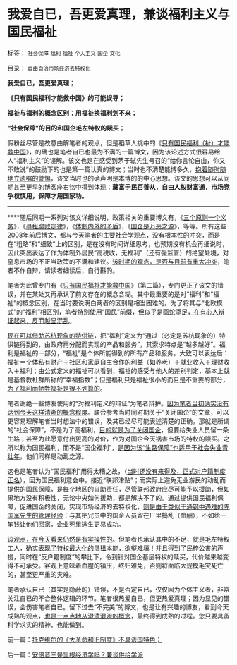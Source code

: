# 我爱自已，吾更爱真理，兼谈福利主义与国民福祉

标签： `社会保障` `福利` `福祉` `个人主义` `国企` `文化` 

目录： `自由自治市场经济去特权化`

**我爱自已，吾更爱真理**；

**《只有国民福利才能救中国》的可能误导；**

**福祉与福利的概念区别；用福祉换福利划不来；**

**“社会保障”的目的和国企毛左特权的赎买**；

假粉丝尽管是故意曲解笔者的观点，但是稻草人挑中的《[只有国民福利（祉）才能救中国](../../../2008/7/12/价值守恒定律：只有国民福利才能救中国!.md)》，的确也是笔者自已也最为不满的一篇博文，因为该论述方式很容易给人“福利主义”的误解。该文也是在感受到茅于轼先生号召的“给你言论自由，你又不敢说”的鼓励下的也是第一篇认真的博文；当时也不清楚能博多久，[抱着随时随地立遗嘱的警惕](../../../2013/1/5/随时随地“立遗嘱”，随时消逝的电波.md)，该文当时也的确声明是本博的的中心思想。该文的思想可以从同期甚至更早的博客座右铭中得到体现：**藏富于民百善从，自由人权财富通，市场竞争权慎用，保障才用国家功。**

****

****随后同期一系列对该文详细说明，政策相关的重要博文有，《[三个原则一个义务](../../../2009/2/26/社会保障有三个原则一种义务.md)》，《[寻租腐败定律](../../../2008/11/11/计划经济调用通货膨胀：政府的成本有意义吗？.md)》，《[体制内外的矛盾](%E4%BD%93%E5%88%B6%E5%86%85%E5%A4%96%E7%9A%84%E7%9F%9B%E7%9B%BE)》，《[国企是万恶之源](http://darthvad.blog.163.com/blog/static/53399470200952112530387/)》，等等。所有这些2008年前后博文，都与今天笔者的主要社会学观点，没有根本性的冲突，而是在“粗略”和“细致”上的区别，是在没有时间详细思考，也预期没有机会再细说时，因此突出表达了作为体制外居民“高税收，无福利”（还有强监管）的绝望处境，对窒息市场的不正当政策的不满和建议。[该时期的观点，是否与目前有重大冲突](../../../2012/2/15/只有国民人权基础的社会保障才能有益社会.md)，笔者不作自辩，请读者细读后，自行斟酌。

笔者为此曾专门有《[只有国民福祉才能救中国](../../../2009/12/18/为什么说“只有国民福祉才能救中国”.md)》（第二篇），专门更正了该文的错误，并在某处又再承认了前文存在的概念含糊。其中最重要的是对“福利”和“福祉”的概念区别，在当时要说明白两者的区别是相当困难的。为了将其与“北欧模式”的“福利”相区别，笔者特别使用“国民”前缀，但似乎是画蛇添足[，在有心人辩证起来，反而越显混乱](../../../2010/1/4/辩证法只是哲学意义上的个人信念.md)。

[现在可以借助苏杭现象的特供链](../../../2013/1/27/《国富论》必须在大宪章精神下解读；.md)，把“福利”定义为“通过（必定是苏杭现象的）特供链得到的，由政府再分配而实现的产品和服务”，其索求特点是“越多越好”。福利是福祉的一部分，“福祉”是个体所能得到的所有产品和服务，大致可以表达后：福祉＝个体私有财产＋社区和家庭自主合作的利益（如养老）＋就业收入＋理财收入＋福利；由公式定义的福祉可以看到，福祉的感受与他人的差别判定，基本上就是基督教社群所称的“幸福指数”；但是福利只是福祉很小的而且是不重要的部分，[为了福利而牺牲福祉是很不划算的](../../../2009/11/14/市场经济观点下小农的“愚蠢交换”.md)。



笔者谢绝一些博友使用的“对福利定义的辩证”为笔者辩护。[因为笔者当初确实没有达到今天这样清晰的概念程度](../../../2009/4/17/形意思维：科学类思维和哲学类思维的根本区别.md)。联合参考当时同时期关于“关闭国企”的文章，可以更容易理解笔者当时想法中的错误，及其已经尽可能表述清楚的正确。那就是所谓的“社会保障”，不是为了高福利，[目的就是为了关闭国企](../../../2009/8/10/完善社会保障和国企改制关停转闭相互相成.md)，但要给失业人员留一条生路；甚至为此愿意付出更高的对价，作为对国企今天祸害市场的特权的赎买。之所以称为国民福利，而不是“国企福利”，[是因为该“生路保障”也适用于社会失业青壮年](../../../2008/12/23/私有化，关闭亏损国企，强化社会保障.md)，他们同样是动乱之源。

这也是笔者认为“国民福利”用得太糟之故，（[当时还没有来得及，正式对户籍制度正名](../../../2010/3/6/为户籍制度正名，是民主启蒙的关键一环.md)），因为国民福利意会中，接近“联邦津贴”；而实际上避免无业游民的动乱而提供的国民保障，是每个地区的自助责任，尽管联邦政府应尽可能予以援助，但如果地方没有积极性，无论中央如何援助，都是解决不了的。通过提供国民福利保障，促进国企的关闭，实现市场经济的去特权化，[则是由于类似于通钢中遇难的陈国军先生的管理经验](../../../2009/8/8/少数很明白真相的暴徒制造的黑社会暴行.md)：与其把冗员中的国企人员留在厂里捣乱（血酬），不如给一笔钱让他们回家，企业死里逃生更易成功。

[该观点，在今天看来仍然是有实操性的](../../../2010/2/12/国企产权改革的两个步骤.md)。但笔者也承认其中的不足，就是毛左特权工人，[确实表现了特权最大化的寻租本能，欲壑难填](../../../2009/8/1/特权二八定律，特权总令社会负担最大化.md)！并且得到了民粹公害的声援，同时在“反户籍制度”的攀比下，令到针对国企基层特权的赎买，代价越来越变得不可承受。客观上意味着血腥的镇压，终归难免，否则将面临大规模毛灾死亡的，甚至更严重的灾难。

笔者承认自已（其实是隐蔽的）错误，不是否定自已，仅仅因为个体主义者，非常关注自已的不合整体逻辑的环节。笔者很热爱自已，但更热爱真理；因为显见的错误，会伤害笔者自已。留下过去“不完美”的博文，也是让有兴趣的博友，看到今天成熟的观点，[也是一点点地从澄清混淆的概念](../../../2011/3/3/语文也可成科学；沟通的科学.md)，最终得到成熟的过程。您只要具备科学求实的精神，也能做到。

前一篇：[托克维尔的《大革命和旧制度》不具法国特色；](../../../2013/1/31/托克维尔的《大革命和旧制度》不具法国特色；.md)

后一篇：[安倍晋三是里根经济学吗？兼谈供给学派](../../../2013/1/31/安倍晋三是里根经济学吗？兼谈供给学派.md)